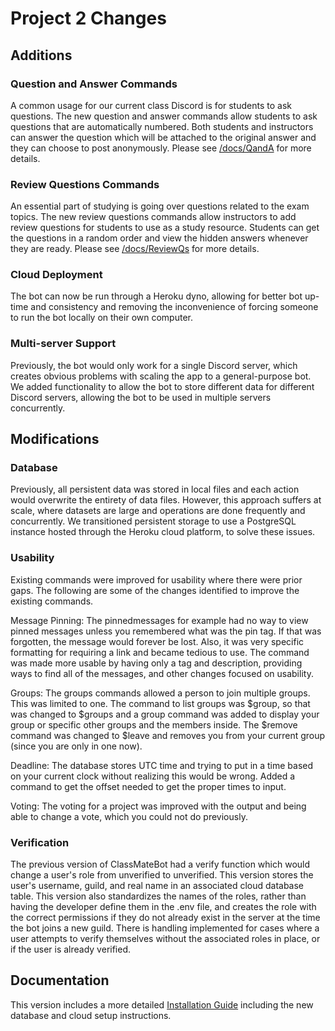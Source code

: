 # Project 2 Changes
## Additions
### Question and Answer Commands
A common usage for our current class Discord is for students to ask questions. The new question and answer commands allow students to ask questions that are automatically numbered. Both students and instructors can answer the question which will be attached to the original answer and they can choose to post anonymously. Please see [/docs/QandA](https://github.com/SE21-Team2/ClassMateBot/blob/main/docs/QandA) for more details.

### Review Questions Commands
An essential part of studying is going over questions related to the exam topics. The new review questions commands allow instructors to add review questions for students to use as a study resource. Students can get the questions in a random order and view the hidden answers whenever they are ready. Please see [/docs/ReviewQs](https://github.com/SE21-Team2/ClassMateBot/blob/main/docs/ReviewQs) for more details.

### Cloud Deployment
The bot can now be run through a Heroku dyno, allowing for better bot up-time and consistency and removing the inconvenience of forcing someone to run the bot locally on their own computer.

### Multi-server Support
Previously, the bot would only work for a single Discord server, which creates obvious problems with scaling the app to a general-purpose bot. We added functionality to allow the bot to store different data for different Discord servers, allowing the bot to be used in multiple servers concurrently.

## Modifications

### Database
Previously, all persistent data was stored in local files and each action would overwrite the entirety of data files. However, this approach suffers at scale, where datasets are large and operations are done frequently and concurrently. We transitioned persistent storage to use a PostgreSQL instance hosted through the Heroku cloud platform, to solve these issues.

### Usability
Existing commands were improved for usability where there were prior gaps. The following are some of the changes identified to improve the existing commands.

Message Pinning: The pinnedmessages for example had no way to view pinned messages unless you remembered what was the pin tag. If that was forgotten, the message would forever be lost. Also, it was very specific formatting for requiring a link and became tedious to use. The command was made more usable by having only a tag and description, providing ways to find all of the messages, and other changes focused on usability.

Groups: The groups commands allowed a person to join multiple groups. This was limited to one. The command to list groups was $group, so that was changed to $groups and a group command was added to display your group or specific other groups and the members inside. The $remove command was changed to $leave and removes you from your current group (since you are only in one now).

Deadline: The database stores UTC time and trying to put in a time based on your current clock without realizing this would be wrong. Added a command to get the offset needed to get the proper times to input.

Voting: The voting for a project was improved with the output and being able to change a vote, which you could not do previously.

### Verification
The previous version of ClassMateBot had a verify function which would change a user's role from unverified to unverified. This version stores the user's username, guild, and real name in an associated cloud database table. This version also standardizes the names of the roles, rather than having the developer define them in the .env file, and creates the role with the correct permissions if they do not already exist in the server at the time the bot joins a new guild. There is handling implemented for cases where a user attempts to verify themselves without the associated roles in place, or if the user is already verified.

## Documentation
This version includes a more detailed [Installation Guide](https://github.com/SE21-Team2/ClassMateBot/blob/main/docs/installation.md) including the new database and cloud setup instructions.
